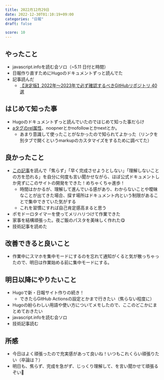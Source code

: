 ```yaml
---
title: 2022月12月29日
date: 2022-12-30T01:10:19+09:00
categories: "日報"
draft: false

score: 10
---
```


## やったこと
- javascript.infoを読む会ソロ（~5.11 日付と時間）
- 日報作り直すためにHugoのドキュメントずっと読んでた
- 記事読んだ
  - [【決定版】2022年～2023年で必ず確認するべきGitHubリポジトリ 40選](https://zenn.dev/nameless_sn/articles/awesome_githubrepo_for_2022#%E3%81%BE%E3%81%A8%E3%82%81)
  

## はじめて知った事
- Hugoのドキュメントずっと読んでいたのではじめて知った事だらけ
- [aタグのrel属性](https://tenderfeel.xsrv.jp/html-xhtml/4056/)、noopnerとかnofollowとかnextとか。
  - あまり意識して使ったことがなかったので知られてよかった（リンクを別タブで開くというmarkupのカスタマイズをするために調べてた）

## 良かったこと
- [この記事](https://simplearchitect.hatenablog.com/entry/2018/09/18/080347)を読んで「焦らず」「早く完成させようとしない」「理解しないことの方を恐れる」を自分に何度も言い聞かせながら、ほぼ公式ドキュメントしか見ずにこのサイトの開発をできた！めちゃくちゃ進歩！
  - 時間はかかるが、理解して進んでいる感があり、わからないことや曖昧なことが出てきた場合、探す場所はドキュメント内という制限があることで集中できていた気がする
  - これを習慣にすれば自己肯定感高まると思う
- ポモドーロタイマーを使ってメリハリつけて作業できた
- 家事を結構頑張った。夜ご飯のパスタを美味しく作れた😋
- 技術記事を読めた

## 改善できると良いこと
- 作業中にスマホを集中モードにするのを忘れて通知がくると気が散っちゃったので、明日は作業始める前に集中モードにする。

## 明日以降にやりたいこと
- Hugoで新・日報サイト作りの続き！
  - できたらGitHub Actionsの設定とかまで行きたい（焦らない程度に）
- Hugoの紛らわしい用語や使い方についてメモしたので、ここのどこかにまとめておきたい
- javascript.infoを読む会ソロ
- 技術記事読む  

## 所感
- 今日はよく頑張ったので充実感があって良いね！いつもこれくらい頑張りたい（卒論は？）
- 明日も、焦らず、完成を急がず、じっくり理解して、を言い聞かせて頑張るぞい💪